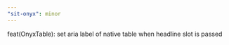 ```yaml
---
"sit-onyx": minor
---
```


feat(OnyxTable): set aria label of native table when headline slot is passed
